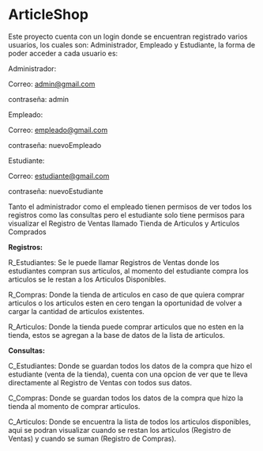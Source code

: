 # ArticleShop
Este proyecto cuenta con un login donde se encuentran registrado varios usuarios, los cuales son: Administrador, Empleado y Estudiante, la forma de poder acceder a cada usuario es:

Administrador:

Correo: admin@gmail.com

contraseña: admin

Empleado:

Correo: empleado@gmail.com

contraseña: nuevoEmpleado

Estudiante:

Correo: estudiante@gmail.com

contraseña: nuevoEstudiante

Tanto el administrador como el empleado tienen permisos de ver todos los registros como las consultas pero el estudiante solo tiene permisos para visualizar el Registro de Ventas llamado Tienda de Articulos y Articulos Comprados

**Registros:**

R_Estudiantes: Se le puede llamar Registros de Ventas donde los estudiantes compran sus articulos, al momento del estudiante compra los articulos se le restan a los Articulos Disponibles.

R_Compras: Donde la tienda de articulos en caso de que quiera comprar articulos o los articulos esten en cero tengan la oportunidad de volver a cargar la cantidad de articulos existentes.

R_Articulos: Donde la tienda puede comprar articulos que no esten en la tienda, estos se agregan a la base de datos de la lista de articulos.

**Consultas:**

C_Estudiantes: Donde se guardan todos los datos de la compra que hizo el estudiante (venta de la tienda), cuenta con una opcion de ver que te lleva directamente al Registro de Ventas con todos sus datos.

C_Compras: Donde se guardan todos los datos de la compra que hizo la tienda al momento de comprar articulos.

C_Articulos: Donde se encuentra la lista de todos los articulos disponibles, aqui se podran visualizar cuando se restan los articulos (Registro de Ventas) y cuando se suman (Registro de Compras).
